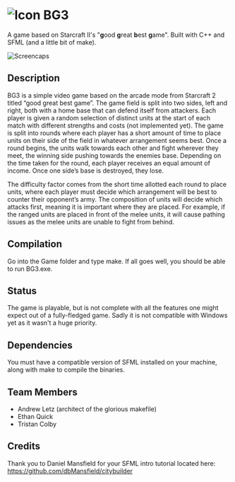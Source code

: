 # ![Icon](https://i.imgur.com/chHWOCG.png) BG3

A game based on Starcraft II's "**g**ood **g**reat **b**est **g**ame". Built with C++ and SFML (and a little bit of make).

![Screencaps](https://i.imgur.com/MlKT3C3.png)

## Description

BG3 is a simple video game based on the arcade mode from Starcraft 2 titled “good great best game”. The game field is split into two sides, left and right, both with a home base that can defend itself from attackers. Each player is given a random selection of distinct units at the start of each match with different strengths and costs (not implemented yet). The game is split into rounds where each player has a short amount of time to place units on their side of the field in whatever arrangement seems best. Once a round begins, the units walk towards each other and fight wherever they meet, the winning side pushing towards the enemies base. Depending on the time taken for the round, each player receives an equal amount of income. Once one side’s base is destroyed, they lose.

The difficulty factor comes from the short time allotted each round to place units, where each player must decide which arrangement will be best to counter their opponent’s army. The composition of units will decide which attacks first, meaning it is important where they are placed. For example, if the ranged units are placed in front of the melee units, it will cause pathing issues as the melee units are unable to fight from behind.

## Compilation

Go into the Game folder and type make. If all goes well, you should be able to run BG3.exe.

## Status

The game is playable, but is not complete with all the features one might expect out of a fully-fledged game.
Sadly it is not compatible with Windows yet as it wasn't a huge priority.

## Dependencies

You must have a compatible version of SFML installed on your machine, along with make to compile the binaries.

## Team Members

* Andrew Letz (architect of the glorious makefile)
* Ethan Quick
* Tristan Colby

## Credits

Thank you to Daniel Mansfield for your SFML intro tutorial located here: https://github.com/dbMansfield/citybuilder
